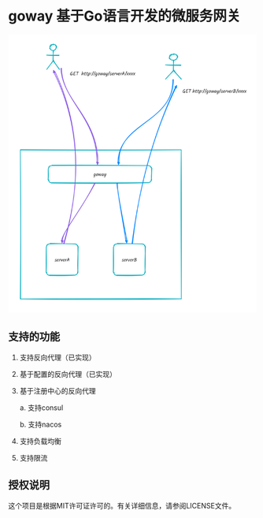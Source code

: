 # goway 基于Go语言开发的微服务网关

![img.png](img.png)

## 支持的功能
1. 支持反向代理（已实现）
2. 基于配置的反向代理（已实现）
3. 基于注册中心的反向代理

   a. 支持consul

   b. 支持nacos
4. 支持负载均衡
5. 支持限流

## 授权说明

这个项目是根据MIT许可证许可的。有关详细信息，请参阅LICENSE文件。